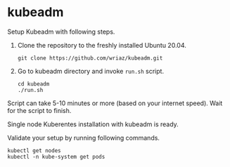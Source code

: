 # kubeadm

Setup Kubeadm with following steps. 
  1. Clone the repository to the freshly installed Ubuntu 20.04.


         git clone https://github.com/wriaz/kubeadm.git

  2. Go to kubeadm directory and invoke `run.sh` script.


         cd kubeadm
         ./run.sh  
Script can take 5-10 minutes or more (based on your internet speed). Wait for the script to finish. 

Single node Kuberentes installation with kubeadm is ready. 

Validate your setup by running following commands.

    kubectl get nodes
    kubectl -n kube-system get pods

